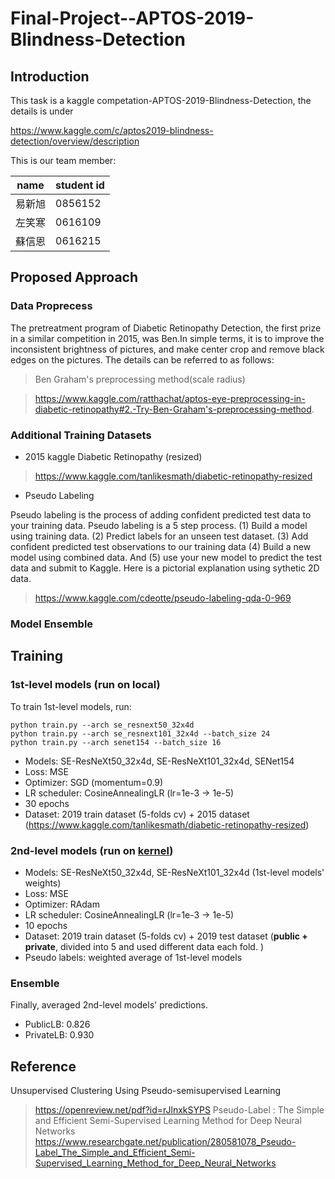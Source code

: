 # Final-Project--APTOS-2019-Blindness-Detection
## Introduction
This task is a kaggle competation-APTOS-2019-Blindness-Detection, the details is under

https://www.kaggle.com/c/aptos2019-blindness-detection/overview/description

This is our team member:

name | student id
------------ | ------------- |
易新旭 | 0856152
左笑寒 |  0616109
蘇信恩 |  0616215
## Proposed Approach
### Data Proprecess
The pretreatment program of Diabetic Retinopathy Detection, the first prize in a similar competition in 2015, was Ben.In simple terms, it is to improve the inconsistent brightness of pictures, and make center crop and remove black edges on the pictures. The details can be referred to as follows:
> Ben Graham's preprocessing method(scale radius) 

> https://www.kaggle.com/ratthachat/aptos-eye-preprocessing-in-diabetic-retinopathy#2.-Try-Ben-Graham's-preprocessing-method.
### Additional Training Datasets
- 2015 kaggle Diabetic Retinopathy (resized)
> https://www.kaggle.com/tanlikesmath/diabetic-retinopathy-resized

- Pseudo Labeling

Pseudo labeling is the process of adding confident predicted test data to your training data. Pseudo labeling is a 5 step process. (1) Build a model using training data. (2) Predict labels for an unseen test dataset. (3) Add confident predicted test observations to our training data (4) Build a new model using combined data. And (5) use your new model to predict the test data and submit to Kaggle. Here is a pictorial explanation using sythetic 2D data.
> https://www.kaggle.com/cdeotte/pseudo-labeling-qda-0-969
### Model Ensemble
## Training
### 1st-level models (run on local)
To train 1st-level models, run:

```
python train.py --arch se_resnext50_32x4d
python train.py --arch se_resnext101_32x4d --batch_size 24
python train.py --arch senet154 --batch_size 16
```
- Models: SE-ResNeXt50\_32x4d, SE-ResNeXt101\_32x4d, SENet154
- Loss: MSE
- Optimizer: SGD (momentum=0.9)
- LR scheduler: CosineAnnealingLR (lr=1e-3 -> 1e-5)
- 30 epochs
- Dataset: 2019 train dataset (5-folds cv) + 2015 dataset (https://www.kaggle.com/tanlikesmath/diabetic-retinopathy-resized)

### 2nd-level models (run on [kernel](https://www.kaggle.com/stormdiv/nctu-cs-t0828-final-aptos-2019-0856152?scriptVersionId=49287316))
- Models: SE-ResNeXt50\_32x4d, SE-ResNeXt101\_32x4d (1st-level models' weights)
- Loss: MSE
- Optimizer: RAdam
- LR scheduler: CosineAnnealingLR (lr=1e-3 -> 1e-5)
- 10 epochs
- Dataset: 2019 train dataset (5-folds cv) + 2019 test dataset (**public + private**,  divided into 5 and used different data each fold. )
- Pseudo labels: weighted average of 1st-level models

### Ensemble
Finally, averaged 2nd-level models' predictions.

- PublicLB: 0.826
- PrivateLB: 0.930
## Reference 
Unsupervised Clustering Using Pseudo-semisupervised Learning
> https://openreview.net/pdf?id=rJlnxkSYPS
Pseudo-Label : The Simple and Efficient Semi-Supervised Learning Method for Deep Neural Networks
> https://www.researchgate.net/publication/280581078_Pseudo-Label_The_Simple_and_Efficient_Semi-Supervised_Learning_Method_for_Deep_Neural_Networks


